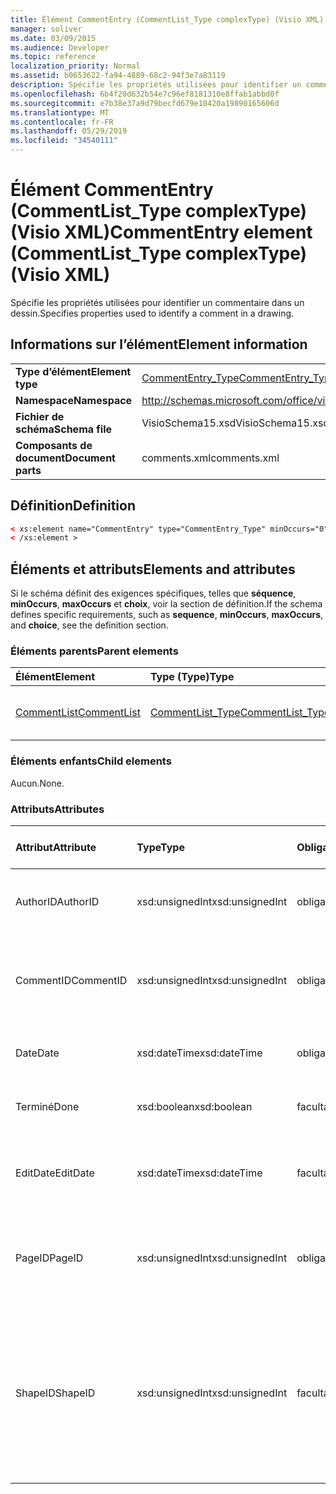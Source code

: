 ```yaml
---
title: Élément CommentEntry (CommentList_Type complexType) (Visio XML)
manager: soliver
ms.date: 03/09/2015
ms.audience: Developer
ms.topic: reference
localization_priority: Normal
ms.assetid: b0653622-fa94-4889-68c2-94f3e7a83119
description: Spécifie les propriétés utilisées pour identifier un commentaire dans un dessin.
ms.openlocfilehash: 6b4f20d632b54e7c96ef8181310e8ffab1abbd0f
ms.sourcegitcommit: e7b38e37a9d79becfd679e10420a19890165606d
ms.translationtype: MT
ms.contentlocale: fr-FR
ms.lasthandoff: 05/29/2019
ms.locfileid: "34540111"
---
```

# <a name="commententry-element-commentlist_type-complextype-visio-xml"></a><span data-ttu-id="210e0-103">Élément CommentEntry (CommentList_Type complexType) (Visio XML)</span><span class="sxs-lookup"><span data-stu-id="210e0-103">CommentEntry element (CommentList_Type complexType) (Visio XML)</span></span>

<span data-ttu-id="210e0-104">Spécifie les propriétés utilisées pour identifier un commentaire dans un dessin.</span><span class="sxs-lookup"><span data-stu-id="210e0-104">Specifies properties used to identify a comment in a drawing.</span></span>
  
## <a name="element-information"></a><span data-ttu-id="210e0-105">Informations sur l’élément</span><span class="sxs-lookup"><span data-stu-id="210e0-105">Element information</span></span>

|||
|:-----|:-----|
|<span data-ttu-id="210e0-106">**Type d’élément**</span><span class="sxs-lookup"><span data-stu-id="210e0-106">**Element type**</span></span> <br/> |[<span data-ttu-id="210e0-107">CommentEntry_Type</span><span class="sxs-lookup"><span data-stu-id="210e0-107">CommentEntry_Type</span></span>](commententry_type-complextypevisio-xml.md) <br/> |
|<span data-ttu-id="210e0-108">**Namespace**</span><span class="sxs-lookup"><span data-stu-id="210e0-108">**Namespace**</span></span> <br/> |http://schemas.microsoft.com/office/visio/2012/main  <br/> |
|<span data-ttu-id="210e0-109">**Fichier de schéma**</span><span class="sxs-lookup"><span data-stu-id="210e0-109">**Schema file**</span></span> <br/> |<span data-ttu-id="210e0-110">VisioSchema15.xsd</span><span class="sxs-lookup"><span data-stu-id="210e0-110">VisioSchema15.xsd</span></span>  <br/> |
|<span data-ttu-id="210e0-111">**Composants de document**</span><span class="sxs-lookup"><span data-stu-id="210e0-111">**Document parts**</span></span> <br/> |<span data-ttu-id="210e0-112">comments.xml</span><span class="sxs-lookup"><span data-stu-id="210e0-112">comments.xml</span></span>  <br/> |
   
## <a name="definition"></a><span data-ttu-id="210e0-113">Définition</span><span class="sxs-lookup"><span data-stu-id="210e0-113">Definition</span></span>

```XML
< xs:element name="CommentEntry" type="CommentEntry_Type" minOccurs="0" maxOccurs="unbounded" >
< /xs:element >
```

## <a name="elements-and-attributes"></a><span data-ttu-id="210e0-114">Éléments et attributs</span><span class="sxs-lookup"><span data-stu-id="210e0-114">Elements and attributes</span></span>

<span data-ttu-id="210e0-115">Si le schéma définit des exigences spécifiques, telles que **séquence**, **minOccurs**, **maxOccurs** et **choix**, voir la section de définition.</span><span class="sxs-lookup"><span data-stu-id="210e0-115">If the schema defines specific requirements, such as **sequence**, **minOccurs**, **maxOccurs**, and **choice**, see the definition section.</span></span> 
  
### <a name="parent-elements"></a><span data-ttu-id="210e0-116">Éléments parents</span><span class="sxs-lookup"><span data-stu-id="210e0-116">Parent elements</span></span>

|<span data-ttu-id="210e0-117">**Élément**</span><span class="sxs-lookup"><span data-stu-id="210e0-117">**Element**</span></span>|<span data-ttu-id="210e0-118">**Type (Type)**</span><span class="sxs-lookup"><span data-stu-id="210e0-118">**Type**</span></span>|<span data-ttu-id="210e0-119">**Description**</span><span class="sxs-lookup"><span data-stu-id="210e0-119">**Description**</span></span>|
|:-----|:-----|:-----|
|[<span data-ttu-id="210e0-120">CommentList</span><span class="sxs-lookup"><span data-stu-id="210e0-120">CommentList</span></span>](commentlist-element-comments_type-complextypevisio-xml.md) <br/> |[<span data-ttu-id="210e0-121">CommentList_Type</span><span class="sxs-lookup"><span data-stu-id="210e0-121">CommentList_Type</span></span>](commentlist_type-complextypevisio-xml.md) <br/> |<span data-ttu-id="210e0-122">Spécifie les commentaires d’un dessin.</span><span class="sxs-lookup"><span data-stu-id="210e0-122">Specifies the comments in a drawing.</span></span>  <br/> |
   
### <a name="child-elements"></a><span data-ttu-id="210e0-123">Éléments enfants</span><span class="sxs-lookup"><span data-stu-id="210e0-123">Child elements</span></span>

<span data-ttu-id="210e0-124">Aucun.</span><span class="sxs-lookup"><span data-stu-id="210e0-124">None.</span></span>
  
### <a name="attributes"></a><span data-ttu-id="210e0-125">Attributs</span><span class="sxs-lookup"><span data-stu-id="210e0-125">Attributes</span></span>

|<span data-ttu-id="210e0-126">**Attribut**</span><span class="sxs-lookup"><span data-stu-id="210e0-126">**Attribute**</span></span>|<span data-ttu-id="210e0-127">**Type**</span><span class="sxs-lookup"><span data-stu-id="210e0-127">**Type**</span></span>|<span data-ttu-id="210e0-128">**Obligatoire**</span><span class="sxs-lookup"><span data-stu-id="210e0-128">**Required**</span></span>|<span data-ttu-id="210e0-129">**Description**</span><span class="sxs-lookup"><span data-stu-id="210e0-129">**Description**</span></span>|<span data-ttu-id="210e0-130">**Valeurs possibles**</span><span class="sxs-lookup"><span data-stu-id="210e0-130">**Possible values**</span></span>|
|:-----|:-----|:-----|:-----|:-----|
|<span data-ttu-id="210e0-131">AuthorID</span><span class="sxs-lookup"><span data-stu-id="210e0-131">AuthorID</span></span>  <br/> |<span data-ttu-id="210e0-132">xsd:unsignedInt</span><span class="sxs-lookup"><span data-stu-id="210e0-132">xsd:unsignedInt</span></span>  <br/> |<span data-ttu-id="210e0-133">obligatoire</span><span class="sxs-lookup"><span data-stu-id="210e0-133">required</span></span>  <br/> |<span data-ttu-id="210e0-134">Valeur basée sur une valeur qui identifie l’auteur.</span><span class="sxs-lookup"><span data-stu-id="210e0-134">A one-based value that identifies the author.</span></span>  <br/> |<span data-ttu-id="210e0-135">Valeurs du type xsd:unsignedInt.</span><span class="sxs-lookup"><span data-stu-id="210e0-135">Values of the xsd:unsignedInt type.</span></span>  <br/> |
|<span data-ttu-id="210e0-136">CommentID</span><span class="sxs-lookup"><span data-stu-id="210e0-136">CommentID</span></span>  <br/> |<span data-ttu-id="210e0-137">xsd:unsignedInt</span><span class="sxs-lookup"><span data-stu-id="210e0-137">xsd:unsignedInt</span></span>  <br/> |<span data-ttu-id="210e0-138">obligatoire</span><span class="sxs-lookup"><span data-stu-id="210e0-138">required</span></span>  <br/> |<span data-ttu-id="210e0-139">Valeur unique qui identifie le commentaire dans une page de dessin.</span><span class="sxs-lookup"><span data-stu-id="210e0-139">A unique value that identifies the comment in a drawing page.</span></span>  <br/> |<span data-ttu-id="210e0-140">Valeurs du type xsd:unsignedInt.</span><span class="sxs-lookup"><span data-stu-id="210e0-140">Values of the xsd:unsignedInt type.</span></span>  <br/> |
|<span data-ttu-id="210e0-141">Date</span><span class="sxs-lookup"><span data-stu-id="210e0-141">Date</span></span>  <br/> |<span data-ttu-id="210e0-142">xsd:dateTime</span><span class="sxs-lookup"><span data-stu-id="210e0-142">xsd:dateTime</span></span>  <br/> |<span data-ttu-id="210e0-143">obligatoire</span><span class="sxs-lookup"><span data-stu-id="210e0-143">required</span></span>  <br/> |<span data-ttu-id="210e0-144">Indique quand un commentaire a été créé.</span><span class="sxs-lookup"><span data-stu-id="210e0-144">Specifies when a comment was created.</span></span>  <br/> |<span data-ttu-id="210e0-145">Valeurs du type xsd:dateTime.</span><span class="sxs-lookup"><span data-stu-id="210e0-145">Values of the xsd:dateTime type.</span></span>  <br/> |
|<span data-ttu-id="210e0-146">Terminé</span><span class="sxs-lookup"><span data-stu-id="210e0-146">Done</span></span>  <br/> |<span data-ttu-id="210e0-147">xsd:boolean</span><span class="sxs-lookup"><span data-stu-id="210e0-147">xsd:boolean</span></span>  <br/> |<span data-ttu-id="210e0-148">facultatif</span><span class="sxs-lookup"><span data-stu-id="210e0-148">optional</span></span>  <br/> |<span data-ttu-id="210e0-149">Spécifie l’état actuel du commentaire.</span><span class="sxs-lookup"><span data-stu-id="210e0-149">Specifies the current state of the comment.</span></span>  <br/> |<span data-ttu-id="210e0-150">Valeurs du type xsd:boolean.</span><span class="sxs-lookup"><span data-stu-id="210e0-150">Values of the xsd:boolean type.</span></span>  <br/> |
|<span data-ttu-id="210e0-151">EditDate</span><span class="sxs-lookup"><span data-stu-id="210e0-151">EditDate</span></span>  <br/> |<span data-ttu-id="210e0-152">xsd:dateTime</span><span class="sxs-lookup"><span data-stu-id="210e0-152">xsd:dateTime</span></span>  <br/> |<span data-ttu-id="210e0-153">facultatif</span><span class="sxs-lookup"><span data-stu-id="210e0-153">optional</span></span>  <br/> |<span data-ttu-id="210e0-154">Indique quand un commentaire a été modifié pour la dernière fois.</span><span class="sxs-lookup"><span data-stu-id="210e0-154">Specifies when a comment was last changed.</span></span>  <br/> |<span data-ttu-id="210e0-155">Valeurs du type xsd:dateTime.</span><span class="sxs-lookup"><span data-stu-id="210e0-155">Values of the xsd:dateTime type.</span></span>  <br/> |
|<span data-ttu-id="210e0-156">PageID</span><span class="sxs-lookup"><span data-stu-id="210e0-156">PageID</span></span>  <br/> |<span data-ttu-id="210e0-157">xsd:unsignedInt</span><span class="sxs-lookup"><span data-stu-id="210e0-157">xsd:unsignedInt</span></span>  <br/> |<span data-ttu-id="210e0-158">obligatoire</span><span class="sxs-lookup"><span data-stu-id="210e0-158">required</span></span>  <br/> |<span data-ttu-id="210e0-159">Valeur qui identifie la page de dessin où se trouve le commentaire.</span><span class="sxs-lookup"><span data-stu-id="210e0-159">A value that identifies the drawing page the comment is on.</span></span>  <br/> |<span data-ttu-id="210e0-160">Valeurs du type xsd:unsignedInt.</span><span class="sxs-lookup"><span data-stu-id="210e0-160">Values of the xsd:unsignedInt type.</span></span>  <br/> |
|<span data-ttu-id="210e0-161">ShapeID</span><span class="sxs-lookup"><span data-stu-id="210e0-161">ShapeID</span></span>  <br/> |<span data-ttu-id="210e0-162">xsd:unsignedInt</span><span class="sxs-lookup"><span data-stu-id="210e0-162">xsd:unsignedInt</span></span>  <br/> |<span data-ttu-id="210e0-163">facultatif</span><span class="sxs-lookup"><span data-stu-id="210e0-163">optional</span></span>  <br/> |<span data-ttu-id="210e0-164">Valeur qui identifie la forme sur quelle forme se trouve le commentaire.</span><span class="sxs-lookup"><span data-stu-id="210e0-164">A value that identifies the shape the comment is on.</span></span> <span data-ttu-id="210e0-165">Si aucun ShapeID n’est spécifié, le commentaire fait référence à la page de dessin.</span><span class="sxs-lookup"><span data-stu-id="210e0-165">If no ShapeID is specified, the comment refers to the drawing page.</span></span>  <br/> |<span data-ttu-id="210e0-166">Valeurs du type xsd:unsignedInt.</span><span class="sxs-lookup"><span data-stu-id="210e0-166">Values of the xsd:unsignedInt type.</span></span>  <br/> |
   

